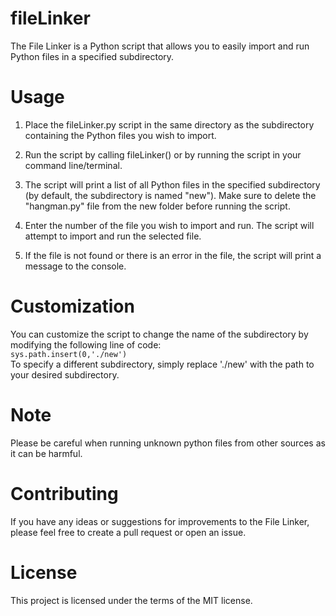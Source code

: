 # fileLinker

The File Linker is a Python script that allows you to easily import and run Python files in a specified subdirectory.

# Usage

1. Place the fileLinker.py script in the same directory as the subdirectory containing the Python files you wish to import.

2. Run the script by calling fileLinker() or by running the script in your command line/terminal.

3. The script will print a list of all Python files in the specified subdirectory (by default, the subdirectory is named "new"). Make sure to delete the "hangman.py" file from the new folder before running the script.

4. Enter the number of the file you wish to import and run. The script will attempt to import and run the selected file.

5. If the file is not found or there is an error in the file, the script will print a message to the console.

# Customization

You can customize the script to change the name of the subdirectory by modifying the following line of code:                
`sys.path.insert(0,'./new')`                                                            
To specify a different subdirectory, simply replace './new' with the path to your desired subdirectory.               

# Note

Please be careful when running unknown python files from other sources as it can be harmful.

# Contributing

If you have any ideas or suggestions for improvements to the File Linker, please feel free to create a pull request or open an issue.

# License

This project is licensed under the terms of the MIT license.


